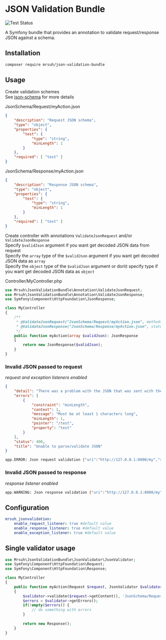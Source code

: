# JSON Validation Bundle

![Test Status](https://github.com/mrsuh/json-validation-bundle/workflows/Tests/badge.svg)

A Symfony bundle that provides an annotation to validate request/response JSON against a schema.

## Installation

```bash
composer require mrsuh/json-validation-bundle
```

## Usage

Create validation schemes<br> 
See [json-schema](http://json-schema.org/) for more details<br>

JsonSchema/Request/myAction.json
```json
{
    "description": "Request JSON schema",
    "type": "object",
    "properties": {
        "test": {
            "type": "string",
            "minLength": 1
        }
    },
    "required": [ "test" ]
}
```

JsonSchema/Response/myAction.json
```json
{
    "description": "Response JSON schema",
    "type": "object",
    "properties": {
        "test": {
            "type": "string",
            "minLength": 1
        }
    },
    "required": [ "test" ]
}
```

Create controller with annotations `ValidateJsonRequest` and/or `ValidateJsonResponse`<br>
Specify `$validJson` argument if you want get decoded JSON data from request<br>
Specify the `array` type of the `$validJson` argument if you want get decoded JSON data as `array`<br>
Specify the `object` type of the `$validJson` argument or don\t specify type if you want get decoded JSON data as `object`

Controller/MyController.php
```php
use Mrsuh\JsonValidationBundle\Annotation\ValidateJsonRequest;
use Mrsuh\JsonValidationBundle\Annotation\ValidateJsonResponse;
use Symfony\Component\HttpFoundation\JsonResponse;

class MyController
{
    /**
     * @ValidateJsonRequest("JsonSchema/Request/myAction.json", methods={"POST"}, emptyIsValid=true)
     * @ValidateJsonResponse("JsonSchema/Response/myAction.json", statuses={"200"}, emptyIsValid=true)
     */
    public function myAction(array $validJson): JsonResponse
    {
        return new JsonResponse($validJson);
    }
}
```

### Invalid JSON passed to request

*request and exception listeners enabled*
```json
{
    "detail": "There was a problem with the JSON that was sent with the request",
    "errors": [
        {
            "constraint": "minLength",
            "context": 1,
            "message": "Must be at least 1 characters long",
            "minLength": 1,
            "pointer": "/test",
            "property": "test"
        }
    ],
    "status": 400,
    "title": "Unable to parse/validate JSON"
}
```

```bash
app.ERROR: Json request validation {"uri":"http://127.0.0.1:8000/my","schemaPath":"JsonSchema/Request/myAction.json","errors":[{"property":"test","pointer":"/test","message":"Must be at least 1 characters long","constraint":"minLength","context":1,"minLength":1}]} []
```

### Invalid JSON passed to response

*response listener enabled*
```bash
app.WARNING: Json response validation {"uri":"http://127.0.0.1:8000/my","schemaPath":"JsonSchema/Response/myAction.json","errors":[{"property":"test","pointer":"/test","message":"Must be at least 1 characters long","constraint":"minLength","context":1,"minLength":1}]} []
```

## Configuration

```yaml
mrsuh_jsonvalidation:
    enable_request_listener: true #default value
    enable_response_listener: true #default value
    enable_exception_listener: true #default value
```

## Single validator usage
```php
use Mrsuh\JsonValidationBundle\JsonValidator\JsonValidator;
use Symfony\Component\HttpFoundation\Request;
use Symfony\Component\HttpFoundation\Response;

class MyController
{
    public function myAction(Request $request, JsonValidator $validator): Response
    {
        $validator->validate($request->getContent(), 'JsonSchema/Request/myAction.json');
        $errors = $validator->getErrors();
        if(!empty($errors)) {
            // do something with errors
        }   
        
        return new Response();
    }
}
```